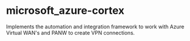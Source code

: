 # microsoft_azure-cortex
Implements the automation and integration framework to work with Azure Virtual WAN's and PANW to create VPN connections.
